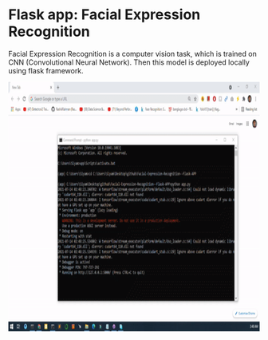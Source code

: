 <h1>Flask app: Facial Expression Recognition</h1>
Facial Expression Recognition is a computer vision task, which is trained on CNN (Convolutional Neural Network). Then this model is deployed locally using flask framework.
<p align="center">
  <img width="800" height="500" src="output.gif">
</p>
